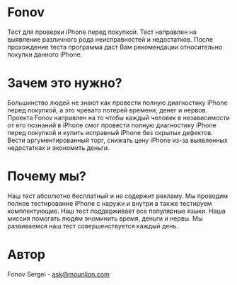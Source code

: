 # Fonov
Тест для проверки iPhone перед покупкой. Тест направлен на выявление различного рода неисправностей и недостатков. После прохождение теста программа даст Вам рекомендации относительно покупки данного iPhone.

# Зачем это нужно?
Большинство людей не знают как провести полную диагностику iPhone перед покупкой, а это чревато потерей времени, денег и нервов. Проекта Fonov направлен на то чтобы каждый человек в независимости от его познаний в iPhone смог провести полную диагностику iPhone перед покупкой и купить исправный iPhone без скрытых дефектов. Вести аргументированный торг, снижать цену iPhone из-за выявленных недостатках и экономить деньги.

# Почему мы?
Наш тест абсолютно бесплатный и не содержит рекламу. Мы проводим полное тестирование iPhone с наружи и внутри а также тестируем комплектующие. Наш тест поддерживает все популярные языки. Наша миссия помогать людям эноминить время, деньги и нервы. Мы развиваемся наш тест совершенствуется каждый день.

# Автор
Fonov Sergei - [ask@mounlion.com](ask@mounlion.com)
